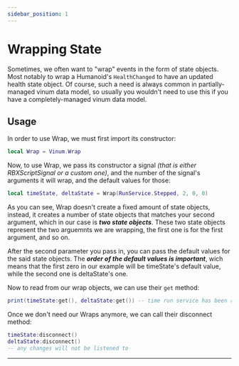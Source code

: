 ```yaml
---
sidebar_position: 1
---
```


# Wrapping State

Sometimes, we often want to "wrap" events in the form of state objects. Most notably to wrap a Humanoid's `HealthChanged` to have an updated health state object. Of course, such a need is always common in partially-managed vinum data model, so usually you wouldn't need to use this if you have a completely-managed vinum data model.

## Usage

In order to use Wrap, we must first import its constructor:
```lua
local Wrap = Vinum.Wrap
```

Now, to use Wrap, we pass its constructor a signal *(that is either RBXScriptSignal or a custom one)*, and the number of the signal's arguments it will wrap, and the default values for those:
```lua
local timeState, deltaState = Wrap(RunService.Stepped, 2, 0, 0)
```
As you can see, Wrap doesn't create a fixed amount of state objects, instead, it creates a number of state objects that matches your second argument, which in our case is ***two state objects***. These two state objects represent the two arguemnts we are wrapping, the first one is for the first argument, and so on.

After the second parameter you pass in, you can pass the default values for the said state objects. The ***order of the default values is important***, wich means that the first zero in our example will be timeState's default value, while the second one is deltaState's one.

Now to read from our wrap objects, we can use their `get` method:
```lua
print(timeState:get(), deltaState:get()) -- time run service has been running for + delta time
```

Once we don't need our Wraps anymore, we can call their disconnect method:
```lua
timeState:disconnect()
deltaState:disconnect()
-- any changes will not be listened to
```
_____